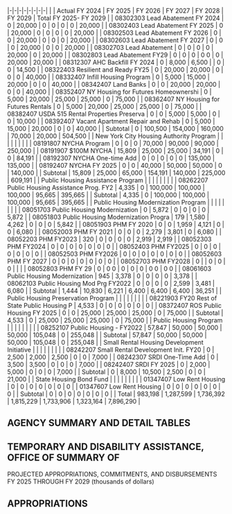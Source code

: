|-|-|-|-|-|-|-|-|
| | Actual FY 2024 | FY 2025 | FY 2026 | FY 2027 | FY 2028 | FY 2029 | Total FY 2025- FY 2029 |
| 08302303 Lead Abatement FY 2024 | 0 | 20,000 | 0 | 0 | 0 | 0 | 20,000 |
| 08302403 Lead Abatement FY 2025 | 0 | 20,000 | 0 | 0 | 0 | 0 | 20,000 |
| 08302503 Lead Abatement FY 2026 | 0 | 0 | 20,000 | 0 | 0 | 0 | 20,000 |
| 08302603 Lead Abatement FY 2027 | 0 | 0 | 0 | 20,000 | 0 | 0 | 20,000 |
| 08302703 Lead Abatement | 0 | 0 | 0 | 0 | 20,000 | 0 | 20,000 |
| 08302803 Lead Abatement FY29 | 0 | 0 | 0 | 0  0 | 0 | 20,000 | 20,000 |
| 08312307 AHC Backfill FY 2024 | 0 | 8,000 | 6,500 | | 0 | 0 | 14,500 |
| 08322403 Resilient and Ready FY25 | 0 | 20,000 | 20,000 | 0 | 0 | 0 | 40,000 |
| 08332407 Infill Housing Program | 0 | 5,000 | 15,000 | 20,000 | 0 | 0 | 40,000 |
| 08342407 Land Banks | 0 | 0 | 20,000 | 20,000 | 0 | 0 | 40,000 |
| 08352407 NY Housing for Futures Homeownershi | 0 | 5,000 | 20,000 | 25,000 | 25,000 | 0 | 75,000 |
| 08362407 NY Housing for Futures Rentals | 0 | 5,000 | 20,000 | 25,000 | 25,000 | 0 | 75,000 |
| 08382407 USDA 515 Rental Properties Preserva | 0 | 0 | 5,000 | 5,000 | 0 | 0 | 10,000 |
| 08392407 Vacant Apartment Repair and Rehab | 0 | 5,000 | 15,000 | 20,000 | 0 | 0 | 40,000 |
| Subtotal | 0 | 100,500 | 154,000 | 160,000 | 70,000 | 20,000 | 504,500 |
| New York City Housing Authority Program | | | | | | | |
| 08191807 NYCHA Program | 0 | 0 | 0 | 70,000 | 90,000 | 90,000 | 250,000 |
| 08191907 $100M NYCHA | 15,809 | 25,000 | 25,000 | 34,191 | 0 | 0 | 84,191 |
| 08192307 NYCHA One-time Add | 0 | 0 | 0 | 0 | 0 | 135,000 | 135,000 |
| 08192407 NYCHA FY 2025 | 0 | 0 | 40,000 | 50,000 | 50,000 | 0 | 140,000 |
| Subtotal | 15,809 | 25,000 | 65,000 | 154,191 | 140,000 | 225,000 | 609,191 |
| Public Housing Assistance Program | | | | | | | |
| 08262207 Public Housing Assistance Prog. FY2 | 4,335 | 0 | 100,000 | 100,000 | 100,000 | 95,665 | 395,665 |
| Subtotal | 4,335 | 0 | 100,000 | 100,000 | 100,000 | 95,665 | 395,665 |
| Public Housing Modernization Program | | | | | | | |
| 08051703 Public Housing Modernization | 0 | 5,872 | 0 | 0 | 0 | 0 | 5,872 |
| 08051803 Public Housing Modernization Progra | 179 | 1,580 | 4,262 | 0 | 0 | 0 | 5,842 |
| 08051903 PHM FY 2020 | 0 | 0 | 1,959 | 4,121 | 0 | 0 | 6,080 |
| 08052003 PHM FY 2021 | 0 | 0 | 0 | 2,279 | 3,801 | 0 | 6,080 |
| 08052203 PHM FY2023 | 320 | 0 | 0 | 0 | 0 | 2,919 | 2,919 |
| 08052303 PHM FY2024 | 0 | 0 | 0 | 0 | 0 | 0 | 0 |
| 08052403 PHM FY2025 | 0 | 0 | 0 | 0 | 0 | 0 | 0 |
| 08052503 PHM FY2026 | 0 | 0 | 0 | 0 | 0 | 0 | 0 |
| 08052603 PHM FY 2027 | 0 | 0 | 0 | 0 | 0 | 0 | 0 |
| 08052703 PHM FY2028 | 0 | | 0 | 0 | 0 | | |
| 08052803 PHM FY 29 | 0 | 0  0 | 0 | 0 | 0 | 0  0 | 0  0 |
| 08061603 Public Housing Modernization | 945 | 3,378 | 0 | 0 | 0 | 0 | 3,378 |
| 08062103 Public Housing Mod Prg FY2022 | 0 | 0 | 0 | 0 | 2,599 | 3,481 | 6,080 |
| Subtotal | 1,444 | 10,830 | 6,221 | 6,400 | 6,400 | 6,400 | 36,251 |
| Public Housing Preservation Program | | | | | | | |
| 08221903 FY20 Rest of State Public Housing P | 4,533 | 0 | 0 | 0 | 0 | 0 | 0 |
| 08372407 ROS Public Housing FY 2025 | 0 | 0 | 25,000 | 25,000 | 25,000 | 0 | 75,000 |
| Subtotal | 4,533 | 0 | 25,000 | 25,000 | 25,000 | 0 | 75,000 |
| Public Housing Program | | | | | | | |
| 08252107 Public Housing - FY2022 | 57,847 | 50,000 | 50,000 | 50,000 | 105,048 | 0 | 255,048 |
| Subtotal | 57,847 | 50,000 | 50,000 | 50,000 | 105,048 | 0 | 255,048 |
| Small Rental Housing Development Initiative | | | | | | | |
| 08242207 Small Rental Development Init. FY20 | 0 | 2,500 | 2,000 | 2,500 | 0 | 0 | 7,000 |
| 08242307 SRDI One-Time Add | 0 | 3,500 | 3,500 | 0 | 0 | 0 | 7,000 |
| 08242407 SRDI FY 2025 | 0 | 2,000 | 5,000 | 0 | 0 | 0 | 7,000 |
| Subtotal | 0 | 8,000 | 10,500 | 2,500 | 0 | 0 | 21,000 |
| State Housing Bond Fund | | | | | | | |
| 01347407 Low Rent Housing | 0 | 0 | 0 | 0 | 0 | 0 | 0 |
| 01347607 Low Rent Housing | 0 | 0 | 0 | 0 | 0 | 0 | 0 |
| Subtotal | 0 | 0 | 0 | 0 | 0 | 0 | 0 |
| Total | 983,198 | 1,287,599 | 1,736,392 | 1,815,229 | 1,733,906 | 1,323,164 | 7,896,290 |

## **AGENCY SUMMARY AND DETAIL TABLES**

## **TEMPORARY AND DISABILITY ASSISTANCE, OFFICE OF SUMMARY OF**

PROJECTED APPROPRIATIONS, COMMITMENTS, AND DISBURSEMENTS FY 2025 THROUGH FY 2029 (thousands of dollars)

## **APPROPRIATIONS**